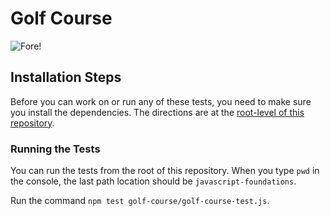 # Golf Course
![Fore!](https://media.giphy.com/media/xUOwG43OJ9Mzf4exQQ/source.gif)

## Installation Steps

Before you can work on or run any of these tests, you need to make sure you install the dependencies. The directions are at the [root-level of this repository](https://github.com/turingschool-examples/javascript-foundations).

### Running the Tests

You can run the tests from the root of this repository. When you type `pwd` in the console, the last path location should be `javascript-foundations`.

Run the command `npm test golf-course/golf-course-test.js`.
